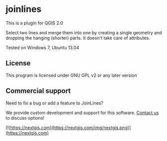 joinlines
==========

This is a plugin for QGIS 2.0

Select two lines and merge them into one by creating a single geometry and dropping the hanging (shorter) parts. It doesn't take care of attributes.

Tested on Windows 7, Ubuntu 13.04

License
-------------
This program is licensed under GNU GPL v2 or any later version

Commercial support
----------
Need to fix a bug or add a feature to JoinLines? 

We provide custom development and support for this software. [Contact us](https://nextgis.com/contact/) to discuss options!

[![https://nextgis.com](https://nextgis.com/img/nextgis.png)](https://nextgis.com)
